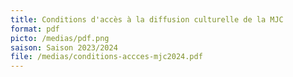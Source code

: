 ```yaml
---
title: Conditions d'accès à la diffusion culturelle de la MJC
format: pdf
picto: /medias/pdf.png
saison: Saison 2023/2024
file: /medias/conditions-accces-mjc2024.pdf
---
```

